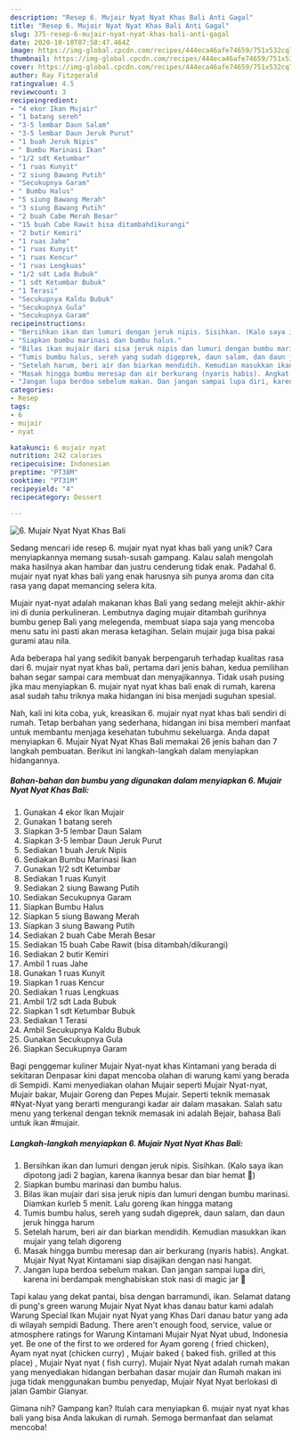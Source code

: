 ```yaml
---
description: "Resep 6. Mujair Nyat Nyat Khas Bali Anti Gagal"
title: "Resep 6. Mujair Nyat Nyat Khas Bali Anti Gagal"
slug: 375-resep-6-mujair-nyat-nyat-khas-bali-anti-gagal
date: 2020-10-10T07:58:47.464Z
image: https://img-global.cpcdn.com/recipes/444eca46afe74659/751x532cq70/6-mujair-nyat-nyat-khas-bali-foto-resep-utama.jpg
thumbnail: https://img-global.cpcdn.com/recipes/444eca46afe74659/751x532cq70/6-mujair-nyat-nyat-khas-bali-foto-resep-utama.jpg
cover: https://img-global.cpcdn.com/recipes/444eca46afe74659/751x532cq70/6-mujair-nyat-nyat-khas-bali-foto-resep-utama.jpg
author: Ray Fitzgerald
ratingvalue: 4.5
reviewcount: 3
recipeingredient:
- "4 ekor Ikan Mujair"
- "1 batang sereh"
- "3-5 lembar Daun Salam"
- "3-5 lembar Daun Jeruk Purut"
- "1 buah Jeruk Nipis"
- " Bumbu Marinasi Ikan"
- "1/2 sdt Ketumbar"
- "1 ruas Kunyit"
- "2 siung Bawang Putih"
- "Secukupnya Garam"
- " Bumbu Halus"
- "5 siung Bawang Merah"
- "3 siung Bawang Putih"
- "2 buah Cabe Merah Besar"
- "15 buah Cabe Rawit bisa ditambahdikurangi"
- "2 butir Kemiri"
- "1 ruas Jahe"
- "1 ruas Kunyit"
- "1 ruas Kencur"
- "1 ruas Lengkuas"
- "1/2 sdt Lada Bubuk"
- "1 sdt Ketumbar Bubuk"
- "1 Terasi"
- "Secukupnya Kaldu Bubuk"
- "Secukupnya Gula"
- "Secukupnya Garam"
recipeinstructions:
- "Bersihkan ikan dan lumuri dengan jeruk nipis. Sisihkan. (Kalo saya ikan dipotong jadi 2 bagian, karena ikannya besar dan biar hemat 🤭)"
- "Siapkan bumbu marinasi dan bumbu halus."
- "Bilas ikan mujair dari sisa jeruk nipis dan lumuri dengan bumbu marinasi. Diamkan kurleb 5 menit. Lalu goreng ikan hingga matang"
- "Tumis bumbu halus, sereh yang sudah digeprek, daun salam, dan daun jeruk hingga harum"
- "Setelah harum, beri air dan biarkan mendidih. Kemudian masukkan ikan mujair yang telah digoreng"
- "Masak hingga bumbu meresap dan air berkurang (nyaris habis). Angkat. Mujair Nyat Nyat Kintamani siap disajikan dengan nasi hangat."
- "Jangan lupa berdoa sebelum makan. Dan jangan sampai lupa diri, karena ini berdampak menghabiskan stok nasi di magic jar 🤭"
categories:
- Resep
tags:
- 6
- mujair
- nyat

katakunci: 6 mujair nyat 
nutrition: 242 calories
recipecuisine: Indonesian
preptime: "PT38M"
cooktime: "PT31M"
recipeyield: "4"
recipecategory: Dessert

---
```



![6. Mujair Nyat Nyat Khas Bali](https://img-global.cpcdn.com/recipes/444eca46afe74659/751x532cq70/6-mujair-nyat-nyat-khas-bali-foto-resep-utama.jpg)

Sedang mencari ide resep 6. mujair nyat nyat khas bali yang unik? Cara menyiapkannya memang susah-susah gampang. Kalau salah mengolah maka hasilnya akan hambar dan justru cenderung tidak enak. Padahal 6. mujair nyat nyat khas bali yang enak harusnya sih punya aroma dan cita rasa yang dapat memancing selera kita.

Mujair nyat-nyat adalah makanan khas Bali yang sedang melejit akhir-akhir ini di dunia perkulineran. Lembutnya daging mujair ditambah gurihnya bumbu genep Bali yang melegenda, membuat siapa saja yang mencoba menu satu ini pasti akan merasa ketagihan. Selain mujair juga bisa pakai gurami atau nila.

Ada beberapa hal yang sedikit banyak berpengaruh terhadap kualitas rasa dari 6. mujair nyat nyat khas bali, pertama dari jenis bahan, kedua pemilihan bahan segar sampai cara membuat dan menyajikannya. Tidak usah pusing jika mau menyiapkan 6. mujair nyat nyat khas bali enak di rumah, karena asal sudah tahu triknya maka hidangan ini bisa menjadi suguhan spesial.


Nah, kali ini kita coba, yuk, kreasikan 6. mujair nyat nyat khas bali sendiri di rumah. Tetap berbahan yang sederhana, hidangan ini bisa memberi manfaat untuk membantu menjaga kesehatan tubuhmu sekeluarga. Anda dapat menyiapkan 6. Mujair Nyat Nyat Khas Bali memakai 26 jenis bahan dan 7 langkah pembuatan. Berikut ini langkah-langkah dalam menyiapkan hidangannya.

<!--inarticleads1-->

##### Bahan-bahan dan bumbu yang digunakan dalam menyiapkan 6. Mujair Nyat Nyat Khas Bali:

1. Gunakan 4 ekor Ikan Mujair
1. Gunakan 1 batang sereh
1. Siapkan 3-5 lembar Daun Salam
1. Siapkan 3-5 lembar Daun Jeruk Purut
1. Sediakan 1 buah Jeruk Nipis
1. Sediakan  Bumbu Marinasi Ikan
1. Gunakan 1/2 sdt Ketumbar
1. Sediakan 1 ruas Kunyit
1. Sediakan 2 siung Bawang Putih
1. Sediakan Secukupnya Garam
1. Siapkan  Bumbu Halus
1. Siapkan 5 siung Bawang Merah
1. Siapkan 3 siung Bawang Putih
1. Sediakan 2 buah Cabe Merah Besar
1. Sediakan 15 buah Cabe Rawit (bisa ditambah/dikurangi)
1. Sediakan 2 butir Kemiri
1. Ambil 1 ruas Jahe
1. Gunakan 1 ruas Kunyit
1. Siapkan 1 ruas Kencur
1. Sediakan 1 ruas Lengkuas
1. Ambil 1/2 sdt Lada Bubuk
1. Siapkan 1 sdt Ketumbar Bubuk
1. Sediakan 1 Terasi
1. Ambil Secukupnya Kaldu Bubuk
1. Gunakan Secukupnya Gula
1. Siapkan Secukupnya Garam


Bagi penggemar kuliner Mujair Nyat-nyat khas Kintamani yang berada di sekitaran Denpasar kini dapat mencoba olahan di warung kami yang berada di Sempidi. Kami menyediakan olahan Mujair seperti Mujair Nyat-nyat, Mujair bakar, Mujair Goreng dan Pepes Mujair. Seperti teknik memasak #Nyat-Nyat yang berarti mengurangi kadar air dalam masakan. Salah satu menu yang terkenal dengan teknik memasak ini adalah Bejair, bahasa Bali untuk ikan #mujair. 

<!--inarticleads2-->

##### Langkah-langkah menyiapkan 6. Mujair Nyat Nyat Khas Bali:

1. Bersihkan ikan dan lumuri dengan jeruk nipis. Sisihkan. (Kalo saya ikan dipotong jadi 2 bagian, karena ikannya besar dan biar hemat 🤭)
1. Siapkan bumbu marinasi dan bumbu halus.
1. Bilas ikan mujair dari sisa jeruk nipis dan lumuri dengan bumbu marinasi. Diamkan kurleb 5 menit. Lalu goreng ikan hingga matang
1. Tumis bumbu halus, sereh yang sudah digeprek, daun salam, dan daun jeruk hingga harum
1. Setelah harum, beri air dan biarkan mendidih. Kemudian masukkan ikan mujair yang telah digoreng
1. Masak hingga bumbu meresap dan air berkurang (nyaris habis). Angkat. Mujair Nyat Nyat Kintamani siap disajikan dengan nasi hangat.
1. Jangan lupa berdoa sebelum makan. Dan jangan sampai lupa diri, karena ini berdampak menghabiskan stok nasi di magic jar 🤭


Tapi kalau yang dekat pantai, bisa dengan barramundi, ikan. Selamat datang di pung&#39;s green warung Mujair Nyat Nyat khas danau batur kami adalah Warung Special Ikan Mujair nyat Nyat yang Khas Dari danau batur yang ada di wilayah sempidi Badung. There aren&#39;t enough food, service, value or atmosphere ratings for Warung Kintamani Mujair Nyat Nyat ubud, Indonesia yet. Be one of the first to we ordered for Ayam goreng ( fried chicken), Ayam nyat nyat (chicken curry) , Mujair baked ( baked fish. grilled at this place) , Mujair Nyat nyat ( fish curry). Mujair Nyat Nyat adalah rumah makan yang menyediakan hidangan berbahan dasar mujair dan Rumah makan ini juga tidak menggunakan bumbu penyedap, Mujair Nyat Nyat berlokasi di jalan Gambir Gianyar. 

Gimana nih? Gampang kan? Itulah cara menyiapkan 6. mujair nyat nyat khas bali yang bisa Anda lakukan di rumah. Semoga bermanfaat dan selamat mencoba!

